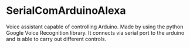 # SerialComArduinoAlexa

Voice assistant capable of controlling Arduino. Made by using the python Google Voice Recognition library. It connects via serial port to the arduino and is able to carry out different controls.
